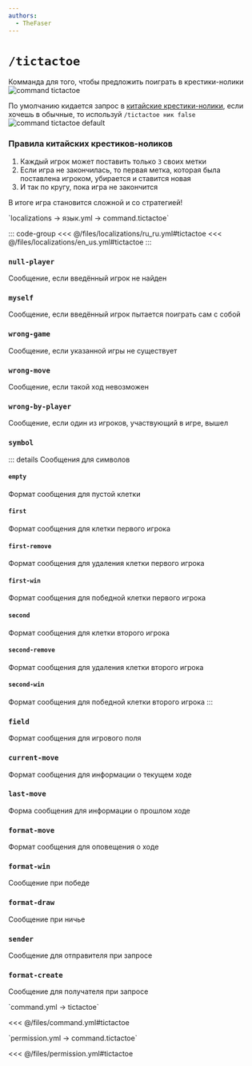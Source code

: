 ```yaml
---
authors:
  - TheFaser
---
```


# `/tictactoe`

Комманда для того, чтобы предложить поиграть в крестики-нолики
![command tictactoe](/commandtictactoe.png)

По умолчанию кидается запрос в [китайские крестики-нолики](#правила-китайских-крестиков-ноликов), если хочешь в обычные, то используй `/tictactoe ник false`
![command tictactoe default](/commandtictactoedefault.png)

### Правила китайских крестиков-ноликов

1. Каждый игрок может поставить только `3` своих метки
2. Если игра не закончилась, то первая метка, которая была поставлена игроком, убирается и ставится новая
3. И так по кругу, пока игра не закончится

В итоге игра становится сложной и со стратегией!

[//]: # (localization)
<!--@include: @/parts/words.md#localization--> 
<!--@include: @/parts/words.md#path--> `localizations → язык.yml → command.tictactoe`

<!--@include: @/parts/words.md#default--> 

::: code-group
<<< @/files/localizations/ru_ru.yml#tictactoe
<<< @/files/localizations/en_us.yml#tictactoe
:::

### `null-player`

Сообщение, если введённый игрок не найден

### `myself`

Сообщение, если введённый игрок пытается поиграть сам с собой

### `wrong-game`

Сообщение, если указанной игры не существует

### `wrong-move`

Сообщение, если такой ход невозможен

### `wrong-by-player`

Сообщение, если один из игроков, участвующий в игре, вышел

### `symbol`

::: details Сообщения для символов
#### `empty`

Формат сообщения для пустой клетки

#### `first`

Формат сообщения для клетки первого игрока

#### `first-remove`

Формат сообщения для удаления клетки первого игрока

#### `first-win`

Формат сообщения для победной клетки первого игрока

#### `second`

Формат сообщения для клетки второго игрока

#### `second-remove`

Формат сообщения для удаления клетки второго игрока

#### `second-win`

Формат сообщения для победной клетки второго игрока
:::

### `field`

Формат сообщения для игрового поля

### `current-move`

Формат сообщения для информации о текущем ходе

### `last-move`

Форма сообщения для информации о прошлом ходе

### `format-move`

Формат сообщения для оповещения о ходе

### `format-win`

Сообщение при победе

### `format-draw`

Сообщение при ничье

### `sender`

Сообщение для отправителя при запросе

### `format-create`

Сообщение для получателя при запросе

[//]: # (command.yml)
<!--@include: @/parts/words.md#setting-->
<!--@include: @/parts/words.md#path--> `command.yml → tictactoe`

<!--@include: @/parts/words.md#default-->
<<< @/files/command.yml#tictactoe

<!--@include: @/parts/enable.md-->
<!--@include: @/parts/aliases.md-->
<!--@include: @/parts/cooldown.md-->
<!--@include: @/parts/sound.md-->

[//]: # (permission.yml)
<!--@include: @/parts/words.md#permission-->
<!--@include: @/parts/words.md#path--> `permission.yml → command.tictactoe`

<!--@include: @/parts/words.md#default-->
<<< @/files/permission.yml#tictactoe

<!--@include: @/parts/permission/permissionTier3.md-->
<!--@include: @/parts/permission/cooldown.md-->
<!--@include: @/parts/permission/sound.md-->

